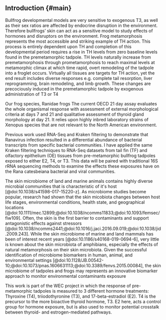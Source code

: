 ## Introduction {#main}

Bullfrog developmental models are very sensitive to exogenous T3, as well as their sex ratios are affected by endocrine disruption in the environment. 
Therefore bullfrogs’ skin can act as a sensitive model to study effects of hormones and disruptors on the environment. 
Frog metamorphosis represents the most accessible and striking example of TH action. 
This process is entirely dependent upon TH and completion of this developmental period requires a rise in TH levels from zero baseline levels found in the premetamorphic tadpole. 
TH levels naturally increase from premetamorphosis through prometamorphosis to reach maximal levels at metamorphic climax at which time rapid, overt remodeling of the tadpole into a froglet occurs. 
Virtually all tissues are targets for TH action, yet the end result includes diverse responses e.g. complete tail resorption, liver reprogramming, brain remodeling, and limb growth. 
These changes are precociously induced in the premetamorphic tadpole by exogenous administration of T3 or T4

Our frog species, Ranidae frogs
The current OECD 21 day assay evaluates the whole organismal response with assessment of external morphological criteria at days 7 and 21 and qualitative assessment of thyroid gland morphology at day 21. It relies upon highly inbred laboratory strains of Xenopus species that are not relevant to the North American environment.

Previous work used RNA-Seq and Kraken filtering to demonstrate that Ranavirus infection resulted in a differential abundance of bacterial transcripts from specific bacterial communities.
I have applied the same Kraken filtering techniques to RNA-Seq datasets from tail fin (TF) and olfactory epithelium (OE) tissues from pre-metamorphic bullfrog tadpoles exposed to either E2, T4, or T3.
This data will be paired with traditional 16S rRNA sequencing methods to examine the effects these exposures have on the Rana catesbeiana bacterial and viral communities.

The skin microbiome of land and marine animals contains highly diverse microbial communities that is characteristic of it's host [@doi:10.1038/s41598-017-15220-z].
As microbiome studies become popular, research had shown that the skin micobiota changes between host life stages, environmental conditions, health state, and geographical locations [@doi:10.1111/mec.12899;@doi:10.1038/ncomms11833;@doi:10.1093/femsec/fiw109]. 
Often, the skin is the first barrier to contaminants and support antagonistic effects against stressors [@doi:10.1038/ncomms2441;@doi:10.1016/j.jaci.2016.09.019;@doi:10.1038/jid.2009.243]. 
While the skin microbiome of marine and land mammals has been of interest recent years [@doi:10.1186/s40168-019-0694-6], very little is known about the skin microbiota of amphibians, especially the effects of natural metamorphosis on their skin microbiota.
Given the successful identification of microbiome biomarkers in human, animal, and environmental settings [@doi:10.1128/JB.00542-10;@doi:10.1073/pnas.1606631113;@doi:10.3389/fenvs.2015.00084], the skin microbiome of tadpoles and frogs may represents an innovative biomarker approach to monitor environmental contaminants exposure

This work is part of the WEC project in which the response of pre-metamorphic tadpoles is measured to 3 different hormone treatments: Thyroxine (T4), triiodothyronine (T3), and 17-beta-estradiol (E2). 
T4 is the precursor to the more bioactive thyroid hormone, T3. 
E2 here, acts a control group for hormone exposure, but is also used to monitor potential crosstalk between thyroid- and estrogen-mediated pathways.

